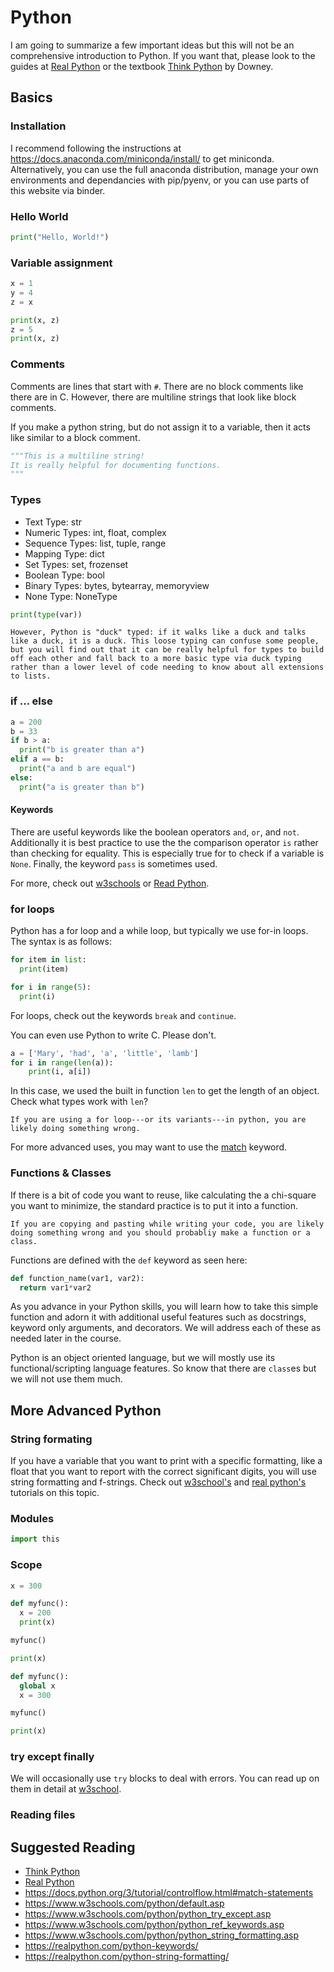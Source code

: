 # Python

I am going to summarize a few important ideas but this will not be an comprehensive introduction to Python. If you want that, please look to the guides at [Real Python](https://realpython.com/learning-paths/python-basics/) or the textbook [Think Python](https://greenteapress.com/wp/think-python-2e/) by Downey.

## Basics

### Installation

I recommend following the instructions at https://docs.anaconda.com/miniconda/install/ to get miniconda. Alternatively, you can use the full anaconda distribution, manage your own environments and dependancies with pip/pyenv, or you can use parts of this website via binder. 

### Hello World

```python
print("Hello, World!")
```

### Variable assignment

```python
x = 1
y = 4
z = x
```

```python
print(x, z)
z = 5
print(x, z)
```

### Comments

Comments are lines that start with `#`. There are no block comments like there are in C. However, there are multiline strings that look like block comments. 

If you make a python string, but do not assign it to a variable, then it acts like similar to a block comment.

```python
"""This is a multiline string!
It is really helpful for documenting functions.
"""
```

### Types

* Text Type:	str
* Numeric Types:	int, float, complex
* Sequence Types:	list, tuple, range
* Mapping Type:	dict
* Set Types:	set, frozenset
* Boolean Type:	bool
* Binary Types:	bytes, bytearray, memoryview
* None Type:	NoneType

```python
print(type(var))
```

```{note}
However, Python is "duck" typed: if it walks like a duck and talks like a duck, it is a duck. This loose typing can confuse some people, but you will find out that it can be really helpful for types to build off each other and fall back to a more basic type via duck typing rather than a lower level of code needing to know about all extensions to lists. 
```

### if ... else

```python
a = 200
b = 33
if b > a:
  print("b is greater than a")
elif a == b:
  print("a and b are equal")
else:
  print("a is greater than b")
```


#### Keywords

There are useful keywords like the boolean operators `and`, `or`, and `not`. Additionally it is best practice to use the the comparison operator `is` rather than checking for equality. This is especially true for to check if a variable is `None`. Finally, the keyword `pass` is sometimes used.

For more, check out [w3schools](https://www.w3schools.com/python/python_ref_keywords.asp) or [Read Python](https://realpython.com/python-keywords/).

### for loops

Python has a for loop and a while loop, but typically we use for-in loops. The syntax is as follows:

```python
for item in list:
  print(item)
```

```python
for i in range(5):
  print(i)
```

For loops, check out the keywords `break` and `continue`.

You can even use Python to write C. Please don't.

```python
a = ['Mary', 'had', 'a', 'little', 'lamb']
for i in range(len(a)):
    print(i, a[i])
```
In this case, we used the built in function `len` to get the length of an object. Check what types work with `len`?

```{important}
If you are using a for loop---or its variants---in python, you are likely doing something wrong.
```

For more advanced uses, you may want to use the [match](https://docs.python.org/3/tutorial/controlflow.html#match-statements) keyword.

### Functions & Classes

If there is a bit of code you want to reuse, like calculating the a chi-square you want to minimize, the standard practice is to put it into a function. 

```{important}
If you are copying and pasting while writing your code, you are likely doing something wrong and you should probabliy make a function or a class.
```

Functions are defined with the `def` keyword as seen here:

```python
def function_name(var1, var2):
  return var1*var2
```

As you advance in your Python skills, you will learn how to take this simple function and adorn it with additional useful features such as docstrings, keyword only arguments, and decorators. We will address each of these as needed later in the course.

Python is an object oriented language, but we will mostly use its functional/scripting language features. So know that there are `class`es but we will not use them much.


## More Advanced Python

### String formating

If you have a variable that you want to print with a specific formatting, like a float that you want to report with the correct significant digits, you will use string formatting and f-strings. Check out [w3school's](https://www.w3schools.com/python/python_string_formatting.asp) and [real python's](https://realpython.com/python-string-formatting/) tutorials on this topic.

### Modules

```python
import this
```

### Scope

```python
x = 300

def myfunc():
  x = 200
  print(x)

myfunc()

print(x)
```

```python
def myfunc():
  global x
  x = 300

myfunc()

print(x)
```

### try except finally

We will occasionally use `try` blocks to deal with errors. You can read up on them in detail at [w3school](https://www.w3schools.com/python/python_try_except.asp).

### Reading files

## Suggested Reading

* [Think Python](https://greenteapress.com/wp/think-python-2e/)
* [Real Python](https://realpython.com/learning-paths/python-basics/) 
* https://docs.python.org/3/tutorial/controlflow.html#match-statements
* https://www.w3schools.com/python/default.asp
* https://www.w3schools.com/python/python_try_except.asp
* https://www.w3schools.com/python/python_ref_keywords.asp
* https://www.w3schools.com/python/python_string_formatting.asp
* https://realpython.com/python-keywords/
* https://realpython.com/python-string-formatting/
